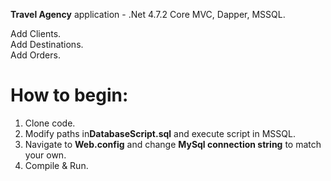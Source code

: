 <b>Travel Agency</b> application - .Net 4.7.2 Core MVC, Dapper, MSSQL.</b>

Add Clients.<br/>
Add Destinations.<br/>
Add Orders.

<h1>How to begin:</h1>

1. Clone code.
2. Modify paths in<b>DatabaseScript.sql</b> and execute script in MSSQL.
3. Navigate to <b>Web.config</b> and change <b>MySql connection string</b> to match your own.
4. Compile & Run.
